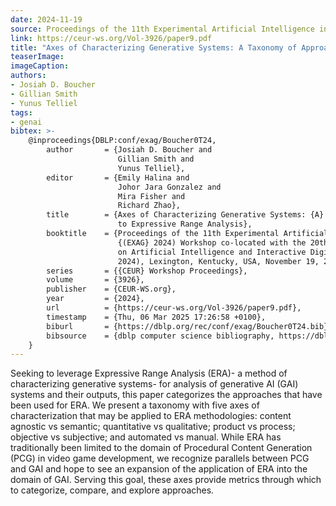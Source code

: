 ```yaml
---
date: 2024-11-19
source: Proceedings of the 11th Experimental Artificial Intelligence in Games
link: https://ceur-ws.org/Vol-3926/paper9.pdf
title: "Axes of Characterizing Generative Systems: A Taxonomy of Approaches to Expressive Range Analysis"
teaserImage: 
imageCaption: 
authors:
- Josiah D. Boucher
- Gillian Smith
- Yunus Telliel
tags:
- genai
bibtex: >-
    @inproceedings{DBLP:conf/exag/Boucher0T24,
        author       = {Josiah D. Boucher and
                        Gillian Smith and
                        Yunus Telliel},
        editor       = {Emily Halina and
                        Johor Jara Gonzalez and
                        Mira Fisher and
                        Richard Zhao},
        title        = {Axes of Characterizing Generative Systems: {A} Taxonomy of Approaches
                        to Expressive Range Analysis},
        booktitle    = {Proceedings of the 11th Experimental Artificial Intelligence in Games
                        {(EXAG} 2024) Workshop co-located with the 20th {AAAI} Conference
                        on Artificial Intelligence and Interactive Digital Entertainment {(AIIDE}
                        2024), Lexington, Kentucky, USA, November 19, 2024},
        series       = {{CEUR} Workshop Proceedings},
        volume       = {3926},
        publisher    = {CEUR-WS.org},
        year         = {2024},
        url          = {https://ceur-ws.org/Vol-3926/paper9.pdf},
        timestamp    = {Thu, 06 Mar 2025 17:26:58 +0100},
        biburl       = {https://dblp.org/rec/conf/exag/Boucher0T24.bib},
        bibsource    = {dblp computer science bibliography, https://dblp.org}
    }
---
```


Seeking to leverage Expressive Range Analysis (ERA)- a method of characterizing generative systems- for analysis of generative AI (GAI) systems and their outputs, this paper categorizes the approaches that have been used for ERA. We present a taxonomy with five axes of characterization that may be applied to ERA methodologies: content agnostic vs semantic; quantitative vs qualitative; product vs process; objective vs subjective; and automated vs manual. While ERA has traditionally been limited to the domain of Procedural Content Generation (PCG) in video game development, we recognize parallels between PCG and GAI and hope to see an expansion of the application of ERA into the domain of GAI. Serving this goal, these axes provide metrics through which to categorize, compare, and explore approaches.